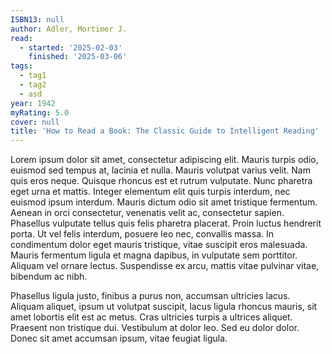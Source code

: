 ```yaml
---
ISBN13: null
author: Adler, Mortimer J.
read:
  - started: '2025-02-03'
    finished: '2025-03-06'
tags:
  - tag1
  - tag2
  - asd
year: 1942
myRating: 5.0
cover: null
title: 'How to Read a Book: The Classic Guide to Intelligent Reading'
---
```


Lorem ipsum dolor sit amet, consectetur adipiscing elit. Mauris turpis odio, euismod sed tempus at, lacinia et nulla. Mauris volutpat varius velit. Nam quis eros neque. Quisque rhoncus est et rutrum vulputate. Nunc pharetra eget urna et mattis. Integer elementum elit quis turpis interdum, nec euismod ipsum interdum. Mauris dictum odio sit amet tristique fermentum. Aenean in orci consectetur, venenatis velit ac, consectetur sapien. Phasellus vulputate tellus quis felis pharetra placerat. Proin luctus hendrerit porta. Ut vel felis interdum, posuere leo nec, convallis massa. In condimentum dolor eget mauris tristique, vitae suscipit eros malesuada. Mauris fermentum ligula et magna dapibus, in vulputate sem porttitor. Aliquam vel ornare lectus. Suspendisse ex arcu, mattis vitae pulvinar vitae, bibendum ac nibh.

Phasellus ligula justo, finibus a purus non, accumsan ultricies lacus. Aliquam aliquet, ipsum ut volutpat suscipit, lacus ligula rhoncus mauris, sit amet lobortis elit est ac metus. Cras ultricies turpis a ultrices aliquet. Praesent non tristique dui. Vestibulum at dolor leo. Sed eu dolor dolor. Donec sit amet accumsan ipsum, vitae feugiat ligula.
